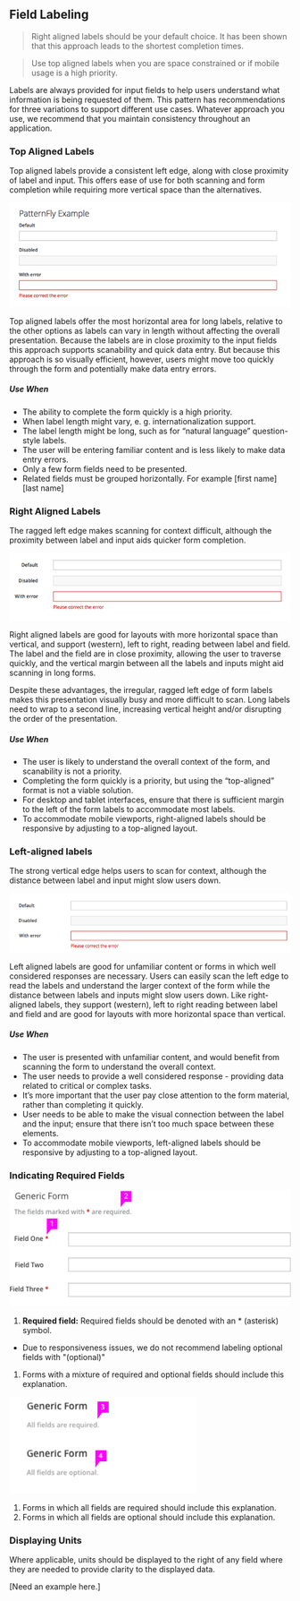 ## Field Labeling

> Right aligned labels should be your default choice.  It has been shown that this approach leads to the shortest completion times.

> Use top aligned labels when you are space constrained or if mobile usage is a high priority.


Labels are always provided for input fields to help users understand what information is being requested of them. This pattern has recommendations for three variations to support different use cases.  Whatever approach you use, we recommend that you maintain consistency throughout an application.

### Top Aligned Labels
Top aligned labels provide a consistent left edge, along with close proximity of label and input. This offers ease of use for both scanning and form completion while requiring more vertical space than the alternatives.

![Top Aligned Labels](img/top-aligned-labels.png)

Top aligned labels offer the most horizontal area for long labels, relative to the other options as labels can vary in length without affecting the overall presentation. Because the labels are in close proximity to the input fields this approach supports scanability and quick data entry. But because this approach is so visually efficient, however, users might move too quickly through the form and potentially make data entry errors.

##### Use When
* The ability to complete the form quickly is a high priority.
* When label length might vary, e. g. internationalization support.
* The label length might be long, such as for “natural language” question-style labels.
* The user will be entering familiar content and is less likely to make data entry errors.
* Only a few form fields need to be presented.
* Related fields must be grouped horizontally. For example [first name] [last name]


### Right Aligned Labels
The ragged left edge makes scanning for context difficult, although the proximity between label and input aids quicker form completion.

![Right Aligned Labels](img/right-aligned-labels.png)

Right aligned labels are good for layouts with more horizontal space than vertical, and support (western), left to right, reading between label and field. The label and the field are in close proximity, allowing the user to traverse quickly, and the vertical margin between all the labels and inputs might aid scanning in long forms.

Despite these advantages, the irregular, ragged left edge of form labels makes this presentation visually busy and more difficult to scan. Long labels need to wrap to a second line, increasing vertical height and/or disrupting the order of the presentation.

##### Use When
* The user is likely to understand the overall context of the form, and scanability is not a priority.
* Completing the form quickly is a priority, but using the “top-aligned” format is not a viable solution.
* For desktop and tablet interfaces, ensure that there is sufficient margin to the left of the form labels to accommodate most labels.
* To accommodate mobile viewports, right-aligned labels should be responsive by adjusting to a top-aligned layout.



### Left-aligned labels
The strong vertical edge helps users to scan for context, although the distance between label and input might slow users down.

![Left Aligned Labels](img/left-aligned-labels.png)


Left aligned labels are good for unfamiliar content or forms in which well considered responses are necessary. Users can easily scan the left edge to read the labels and understand the larger context of the form while the distance between labels and inputs might slow users down. Like right-aligned labels, they support (western), left to right reading between label and field and are good for layouts with more horizontal space than vertical.

##### Use When
* The user is presented with unfamiliar content, and would benefit from scanning the form to understand the overall context.
* The user needs to provide a well considered response - providing data related to critical or complex tasks.
* It’s more important that the user pay close attention to the form material, rather than completing it quickly.
* User needs to be able to make the visual connection between the label and the input; ensure that there isn’t too much space between these elements.
* To accommodate mobile viewports, left-aligned labels should be responsive by adjusting to a top-aligned layout.

### Indicating Required Fields

![Form with all fields required](img/form-required-fields.png)

1. **Required field:** Required fields should be denoted with an * (asterisk) symbol.
  - Due to responsiveness issues, we do not recommend labeling optional fields with "(optional)"
1. Forms with a mixture of required and optional fields should include this explanation.

  ![Form with all fields required](img/form-all-fields-required.png)

1. Forms in which all fields are required should include this explanation.
1. Forms in which all fields are optional should include this explanation.

### Displaying Units
Where applicable, units should be displayed to the right of any field where they are needed to provide clarity to the displayed data.

[Need an example here.]  
